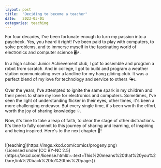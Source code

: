 ```yaml
---
layout: post
title:  "Deciding to become a teacher"
date:   2023-03-01
categories: teaching
---
```


For four decades, I've been fortunate enough to turn my passion into a paycheck. Yes, you heard it right! I've been paid to play with computers, to solve problems, and to immerse myself in the fascinating world of electronics and computer science 🖥️⚡.

In a high school Junior Achievement club, I got to assemble and program a robot from scratch. And in college, I got to build and program a weather station communicating over a landline for my hang gliding club. It was a perfect blend of my love for technology and service to others 🌤️📞.

Over the years, I've attempted to ignite the same spark in my children and their peers to share my love for electronics and computers. Sometimes, I've seen the light of understanding flicker in their eyes, other times, it's been a more challenging endeavor. But every single time, it's been worth the effort, worth the joy of sharing knowledge 💡.

Now, it's time to take a leap of faith, to clear the stage of other distractions. It's time to fully commit to this journey of sharing and learning, of inspiring and being inspired. Here's to the next chapter 📖!

<br>
![teaching](https://imgs.xkcd.com/comics/progeny.png)
<br>
(Licensed under [CC BY-NC 2.5](https://xkcd.com/license.html#:~:text=This%20means%20that%20you%20are,link%20back%20to%20this%20page.))
